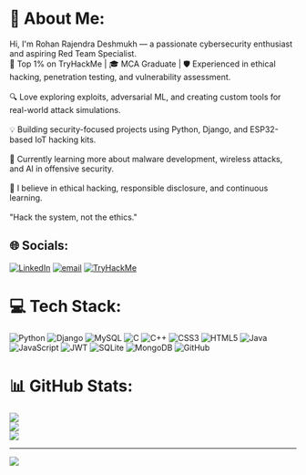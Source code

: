 # 💫 About Me:
Hi, I'm Rohan Rajendra Deshmukh — a passionate cybersecurity enthusiast and aspiring Red Team Specialist.<br>🔐 Top 1% on TryHackMe | 🎓 MCA Graduate | 🛡️ Experienced in ethical hacking, penetration testing, and vulnerability assessment.<br><br>🔍 Love exploring exploits, adversarial ML, and creating custom tools for real-world attack simulations.<br><br>💡 Building security-focused projects using Python, Django, and ESP32-based IoT hacking kits.<br><br>🧠 Currently learning more about malware development, wireless attacks, and AI in offensive security.<br><br>📄 I believe in ethical hacking, responsible disclosure, and continuous learning.<br><br>"Hack the system, not the ethics."


## 🌐 Socials:
[![LinkedIn](https://img.shields.io/badge/LinkedIn-%230077B5.svg?logo=linkedin&logoColor=white)](https://www.linkedin.com/in/rohanrdx07deshmukh/) [![email](https://img.shields.io/badge/Email-D14836?logo=gmail&logoColor=white)](mailto:rohandeshmukh882002@gmail.com)  [![TryHackMe](https://img.shields.io/badge/TryHackMe-%23FF0000.svg?logo=tryhackme&logoColor=white)](https://tryhackme.com/p/hackerdx07)


# 💻 Tech Stack:
![Python](https://img.shields.io/badge/python-3670A0?style=for-the-badge&logo=python&logoColor=ffdd54) ![Django](https://img.shields.io/badge/django-%23092E20.svg?style=for-the-badge&logo=django&logoColor=white) ![MySQL](https://img.shields.io/badge/mysql-4479A1.svg?style=for-the-badge&logo=mysql&logoColor=white) ![C](https://img.shields.io/badge/c-%2300599C.svg?style=for-the-badge&logo=c&logoColor=white) ![C++](https://img.shields.io/badge/c++-%2300599C.svg?style=for-the-badge&logo=c%2B%2B&logoColor=white) ![CSS3](https://img.shields.io/badge/css3-%231572B6.svg?style=for-the-badge&logo=css3&logoColor=white) ![HTML5](https://img.shields.io/badge/html5-%23E34F26.svg?style=for-the-badge&logo=html5&logoColor=white) ![Java](https://img.shields.io/badge/java-%23ED8B00.svg?style=for-the-badge&logo=openjdk&logoColor=white) ![JavaScript](https://img.shields.io/badge/javascript-%23323330.svg?style=for-the-badge&logo=javascript&logoColor=%23F7DF1E) ![JWT](https://img.shields.io/badge/JWT-black?style=for-the-badge&logo=JSON%20web%20tokens) ![SQLite](https://img.shields.io/badge/sqlite-%2307405e.svg?style=for-the-badge&logo=sqlite&logoColor=white) ![MongoDB](https://img.shields.io/badge/MongoDB-%234ea94b.svg?style=for-the-badge&logo=mongodb&logoColor=white) ![GitHub](https://img.shields.io/badge/github-%23121011.svg?style=for-the-badge&logo=github&logoColor=white)
# 📊 GitHub Stats:
![](https://github-readme-stats.vercel.app/api?username=gitrohan01&theme=dark&hide_border=false&include_all_commits=false&count_private=false)<br/>
![](https://nirzak-streak-stats.vercel.app/?user=gitrohan01&theme=dark&hide_border=false)<br/>
![](https://github-readme-stats.vercel.app/api/top-langs/?username=gitrohan01&theme=dark&hide_border=false&include_all_commits=false&count_private=false&layout=compact)

---
[![](https://visitcount.itsvg.in/api?id=gitrohan01&icon=0&color=0)](https://visitcount.itsvg.in)

<!-- Proudly created with GPRM ( https://gprm.itsvg.in ) -->
